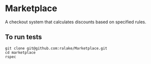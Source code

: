 Marketplace
===========

A checkout system that calculates discounts based on specified rules.

To run tests
------------

```shell
git clone git@github.com:ralake/Marketplace.git
cd marketplace
rspec
```

